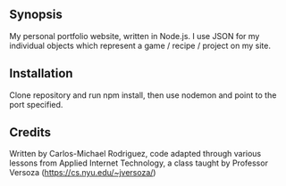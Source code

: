 ## Synopsis

My personal portfolio website, written in Node.js. I use JSON for my individual objects which represent a game / recipe / project on my site.

## Installation

Clone repository and run npm install, then use nodemon and point to the port specified. 

## Credits

Written by Carlos-Michael Rodriguez, code adapted through various lessons from Applied Internet Technology, a class taught by Professor Versoza (https://cs.nyu.edu/~jversoza/)


